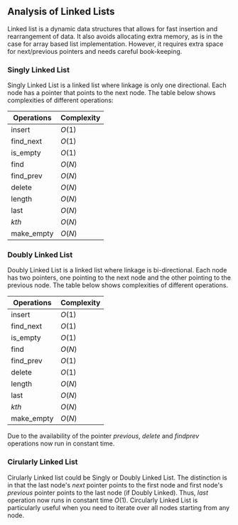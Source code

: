 ## Analysis of Linked Lists
Linked list is a dynamic data structures that allows for fast insertion and rearrangement of data. It also avoids allocating extra memory, as is in the case for array based list implementation. However, it requires extra space for next/previous pointers and needs careful book-keeping.
### Singly Linked List
Singly Linked List is a linked list where linkage is only one directional. Each node has a pointer that points to the next node. The table below shows complexities of different operations:

| Operations  | Complexity  |
| ----------  | ----------  |
| insert      | $O(1)$      |
| find_next   | $O(1)$      |
| is_empty    | $O(1)$      |
| find        | $O(N)$      |
| find_prev   | $O(N)$      |
| delete      | $O(N)$      |
| length      | $O(N)$      |
| last        | $O(N)$      |
| $kth$       | $O(N)$      |
| make_empty  | $O(N)$      |

### Doubly Linked List
Doubly Linked List is a linked list where linkage is bi-directional. Each node has two pointers, one pointing to the next node and the other pointing to the previous node. The table below shows complexities of different operations.

| Operations  | Complexity  |
| ----------  | ----------  |
| insert      | $O(1)$      |
| find_next   | $O(1)$      |
| is_empty    | $O(1)$      |
| find        | $O(N)$      |
| find_prev   | $O(1)$      |
| delete      | $O(1)$      |
| length      | $O(N)$      |
| last        | $O(N)$      |
| $kth$       | $O(N)$      |
| make_empty  | $O(N)$      |

Due to the availability of the pointer $previous$, $delete$ and $find prev$ operations now run in constant time.

### Cirularly Linked List
Cirularly Linked list could be Singly or Doubly Linked List. The distinction is in that the last node's $next$ pointer points to the first node and first node's $previous$ pointer points to the last node (if Doubly Linked). Thus, $last$ operation now runs in constant time $O(1)$. Circularly Linked List is particularly useful when you need to iterate over all nodes starting from any node.
